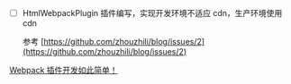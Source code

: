 - [ ] HtmlWebpackPlugin 插件编写，实现开发环境不适应 cdn，生产环境使用 cdn

  参考 [https://github.com/zhouzhili/blog/issues/2](https://github.com/zhouzhili/blog/issues/2)

[Webpack 插件开发如此简单！](https://cloud.tencent.com/developer/article/1601868)